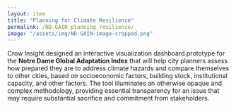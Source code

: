 ```yaml
---
layout: item
title: "Planning for Climate Resilience"
permalink: /ND-GAIN_planning_resilience/
image: "/assets/img/ND-GAIN-image-cropped.png"
---
```

Crow Insight designed an interactive visualization dashboard prototype for the **Notre Dame Global Adaptation Index** that will help city planners assess how prepared they are to address climate hazards and compare themselves to other cities, based on socioeconomic factors, building stock, institutional capacity, and other factors. The tool illuminates an otherwise opaque and complex methodology, providing essential transparency for an issue that may require substantial sacrifice and commitment from stakeholders.